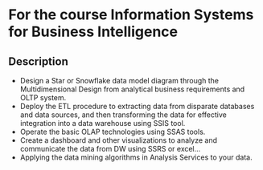 # For the course Information Systems for Business Intelligence

## Description
- Design a Star or Snowflake data model diagram through the Multidimensional Design from analytical business requirements and OLTP system.
- Deploy the ETL procedure to extracting data from disparate databases and data sources, and then transforming the data for effective integration into a data warehouse using SSIS tool.
- Operate the basic OLAP technologies using SSAS tools.
- Create a dashboard and other visualizations to analyze and communicate the data from DW using SSRS or excel...
- Applying the data mining algorithms in Analysis Services to your data.
